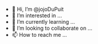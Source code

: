 - 👋 Hi, I’m @jojoDuPuit
- 👀 I’m interested in ...
- 🌱 I’m currently learning ...
- 💞️ I’m looking to collaborate on ...
- 📫 How to reach me ...

<!---
jojoDuPuit/jojoDuPuit is a ✨ special ✨ repository because its `README.md` (this file) appears on your GitHub profile.
You can click the Preview link to take a look at your changes.
--->
